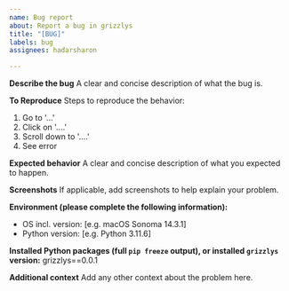 ```yaml
---
name: Bug report
about: Report a bug in grizzlys
title: "[BUG]"
labels: bug
assignees: hadarsharon

---
```


**Describe the bug**
A clear and concise description of what the bug is.

**To Reproduce**
Steps to reproduce the behavior:
1. Go to '...'
2. Click on '....'
3. Scroll down to '....'
4. See error

**Expected behavior**
A clear and concise description of what you expected to happen.

**Screenshots**
If applicable, add screenshots to help explain your problem.

**Environment (please complete the following information):**
 - OS incl. version: [e.g. macOS Sonoma 14.3.1]
 - Python version: [e.g. Python 3.11.6]

**Installed Python packages (full `pip freeze` output), or installed `grizzlys` version:**
grizzlys==0.0.1

**Additional context**
Add any other context about the problem here.
